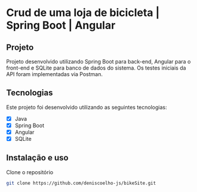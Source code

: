 # Crud de uma loja de bicicleta | Spring Boot | Angular

## Projeto

Projeto desenvolvido utilizando Spring Boot para back-end, Angular para o front-end e SQLite para banco de dados do sistema. Os testes iniciais da API foram implementadas via Postman.

## Tecnologias

Este projeto foi desenvolvido utilizando as seguintes tecnologias:

- [x] Java
- [x] Spring Boot
- [x] Angular
- [x] SQLite

## Instalação e uso

Clone o repositório

```bash
git clone https://github.com/deniscoelho-js/bikeSite.git

```
